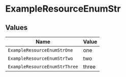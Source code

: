 # ExampleResourceEnumStr


## Values

| Name                          | Value                         |
| ----------------------------- | ----------------------------- |
| `ExampleResourceEnumStrOne`   | one                           |
| `ExampleResourceEnumStrTwo`   | two                           |
| `ExampleResourceEnumStrThree` | three                         |